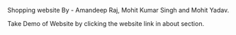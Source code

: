 Shopping website By - Amandeep Raj, Mohit Kumar Singh and Mohit Yadav.

Take Demo of Website by clicking the website link in about section.
